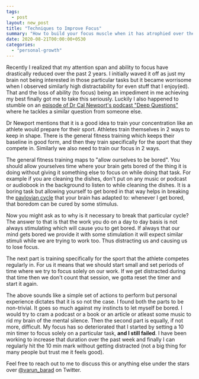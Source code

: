 ```yaml
---
tags:
  - post
layout: new_post
title: "Techniques to Improve Focus"
summary: "How to build your focus muscle when it has atrophied over the years"
date: 2020-08-21T00:00:00+0530
categories:
  - "personal-growth"
---
```


Recently I realized that my attention span and ability to focus have drastically reduced over the past 2 years. I initially waved it off as just my brain not being interested in those particular tasks but it became worrisome when I observed similarly high distractability for even stuff that I enjoy(ed). That and the loss of ability (to focus) being an impediment in me achieving my best finally got me to take this seriously. Luckily I also happened to stumble on an [episode of Dr Cal Newport's podcast "Deep Questions"](https://www.buzzsprout.com/1121972/4005569-improving-concentration-influential-books-and-figuring-out-what-to-focus-on-deep-questions) where he tackles a similar question from someone else.

Dr Newport mentions that it is a good idea to train your concentration like an athlete would prepare for their sport. Athletes train themselves in 2 ways to keep in shape. There is the general fitness training which keeps their baseline in good form, and then they train specifically for the sport that they compete in. Similarly we also need to train our focus in 2 ways.

The general fitness training maps to "allow ourselves to be bored". You should allow yourselves time where your brain gets bored of the thing it is doing without giving it something else to focus on while doing that task. For example if you are cleaning the dishes, don't put on any music or podcast or audiobook in the background to listen to while cleaning the dishes. It is a boring task but allowing yourself to get bored in that way helps in breaking the [pavlovian cycle](https://en.wikipedia.org/wiki/Classical_conditioning) that your brain has adapted to: whenever I get bored, that boredom can be cured by some stimulus.

Now you might ask as to why is it necessary to break that particular cycle? The answer to that is that the work you do on a day to day basis is not always stimulating which will cause you to get bored. If always that our mind gets bored we provide it with some stimulation it will expect similar stimuli while we are trying to work too. Thus distracting us and causing us to lose focus.

The next part is training specifically for the sport that the athlete competes regularly in. For us it means that we should start small and set periods of time where we try to focus solely on our work. If we get distracted during that time then we don't count that session, we gotta reset the timer and start it again.

The above sounds like a simple set of actions to perform but personal experience dictates that it is so not the case. I found both the parts to be non-trivial. It goes so much against my instincts to let myself be bored. I would try to cram a podcast or a book or an article or atleast some music to rid my brain of the mental silence. Then the second part is equally, if not more, difficult. My focus has so deteriorated that I started by setting a 10 min timer to focus solely on a particular task, **and I still failed**. I have been working to increase that duration over the past week and finally I can regularly hit the 10 min mark without getting distracted (not a big thing for many people but trust me it feels good).

Feel free to reach out to me to discuss this or anything else under the stars over [@varun_barad](https://twitter.com/varun_barad) on Twitter.
